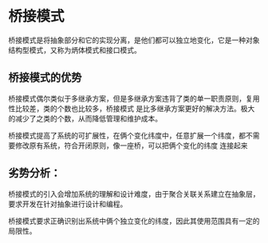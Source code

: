 # 桥接模式
桥接模式是将抽象部分和它的实现分离，是他们都可以独立地变化，它是一种对象结构型模式，又称为炳体模式和接口模式。

## 桥接模式的优势
桥接模式偶尔类似于多继承方案，但是多继承方案违背了类的单一职责原则，复用性比较差，类的个数也比较多，桥接模式
是比多继承方案更好的解决方法。极大的减少了之类的个数，从而降低管理和维护成本。

桥接模式提高了系统的可扩展性，在俩个变化纬度中，任意扩展一个纬度，都不需要修改原有系统，符合开闭原则，像一座桥，可以把俩个变化的纬度
连接起来

## 劣势分析：
桥接模式的引入会增加系统的理解和设计难度，由于聚合关联关系建立在抽象层，要求开发在针对抽象进行设计和编程。

桥接模式要求正确识别出系统中俩个独立变化的纬度，因此其使用范围具有一定的局限性。
